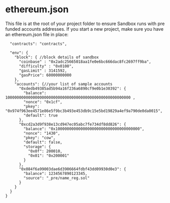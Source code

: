 # ethereum.json
This file is at the root of your project folder to ensure Sandbox runs with pre funded accounts addresses. If you start a new project, make sure you have an ethereum.json file in place:

```{//your list of contracts
  "contracts": "contracts", 
  
  "env": {
    "block": { //block details of sandbox
      "coinbase" : "0x2adc25665018aa1fe0e6bc666dac8fc2697ff9ba",
      "difficulty" : "0x0100",
      "gasLimit" : 3141592,
      "gasPrice": 60000000000
    },
    "accounts": {//your list of sample accounts
      "0xdedb49385ad5b94a16f236a6890cf9e0b1e30392": {
        "balance": 1000000000000000000000000000000000000000000000000000000 ,
        "nonce": "0x1cf",
        "pkey": "0x974f963ee4571e86e5f9bc3b493e453db9c15e5bd19829a4ef9a790de0da0015", 
        "default": true
      },
      "0xcd2a3d9f938e13cd947ec05abc7fe734df8dd826": {
        "balance": "0x1000000000000000000000000000000000000",
        "nonce": "1430",
        "pkey": "cow",
        "default": false,
        "storage": {
          "0x0f": 200010,
          "0x01": "0x200001"
        }
      },
      "0x084f6a99003dae6d3906664fdbf43dd09930d0e3": {
        "balance": 1234567890123345,
        "source": "_pre/name_reg.sol"
      }
    }
  }
}
```

